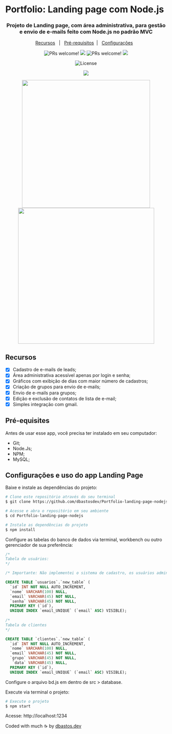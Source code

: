 
# Portfolio: Landing page com Node.js

<h3 align="center">
  Projeto de Landing page, com área administrativa, para gestão e envio de e-mails feito com Node.js no padrão MVC
</h3>

<p align="center">
  <a href="#Resources">Recursos</a>&nbsp;&nbsp;&nbsp;|&nbsp;&nbsp;
  <a href="#Requisites">Pré-requisitos</a>&nbsp;&nbsp;|&nbsp;&nbsp;
  <a href="#Run">Configurações</a>&nbsp;&nbsp;&nbsp;
</p>

<p align="center">
 <img src="https://img.shields.io/badge/Node.js-339933?style=for-the-badge&logo=nodedotjs&logoColor=white" alt="PRs welcome!" />
 <img src="https://img.shields.io/badge/express.js-%23404d59.svg?style=for-the-badge&logo=express&logoColor=%2361DAFB" />
 <img src="https://img.shields.io/badge/JavaScript-323330?style=for-the-badge&logo=javascript&logoColor=F7DF1E" alt="PRs welcome!" />
 <img src="https://img.shields.io/badge/bootstrap-%23563D7C.svg?style=for-the-badge&logo=bootstrap&logoColor=white" />
</p>

<p align="center">
 <img alt="License" src="https://img.shields.io/static/v1?label=license&message=MIT&color=49AA26&labelColor=000000">
</p>

<p align="center">
 <img src="https://github.com/dbastosdev/Portfolio-landing-page-nodejs/blob/main/landing-page.gif" />
</p>


<p align="center">
  <img src="https://github.com/dbastosdev/Portfolio-landing-page-nodejs/blob/main/landing.png" width="400"/>
 <img src="https://github.com/dbastosdev/Portfolio-landing-page-nodejs/blob/main/landing-grafico.png" width="425"/>
</p>

<a id="Resources"></a>
## Recursos

- [x] Cadastro de e-mails de leads;
- [x] Área administrativa acessível apenas por login e senha;
- [x] Gráficos com exibição de dias com maior número de cadastros;
- [x] Criação de grupos para envio de e-mails;
- [x] Envio de e-mails para grupos;
- [x] Edição e exclusão de contatos de lista de e-mail;
- [x] Simples integração com gmail.

<a id="Requisites"></a>
## Pré-equisites

Antes de usar esse app, você precisa ter instalado em seu computador:

- Git;
- Node.Js;
- NPM;
- MySQL; 

<a id="Run"></a>
## Configurações e uso do app Landing Page

Baixe e instale as dependências do projeto: 

```bash
# Clone este repositório através do seu terminal
$ git clone https://github.com/dbastosdev/Portfolio-landing-page-nodejs.git

# Acesse e abra o repositório em seu ambiente
$ cd Portfolio-landing-page-nodejs

# Instale as dependências do projeto
$ npm install
```
Configure as tabelas do banco de dados via terminal, workbench ou outro gerenciador de sua preferência: 

```sql
/* 
Tabela de usuários: 
*/

/* Importante: Não implementei o sistema de cadastro, os usuários administradores do sistema devem ser cadastrados diretamente no banco de dados da aplicação. */

CREATE TABLE `usuarios`.`new_table` (
  `id` INT NOT NULL AUTO_INCREMENT,
  `nome` VARCHAR(100) NULL,
  `email` VARCHAR(45) NOT NULL,
  `senha` VARCHAR(45) NOT NULL,
  PRIMARY KEY (`id`),
  UNIQUE INDEX `email_UNIQUE` (`email` ASC) VISIBLE);
  
/* 
Tabela de clientes
*/

CREATE TABLE `clientes`.`new_table` (
  `id` INT NOT NULL AUTO_INCREMENT,
  `nome` VARCHAR(100) NULL,
  `email` VARCHAR(45) NOT NULL,
  `grupo` VARCHAR(45) NOT NULL,
   `data` VARCHAR(45) NULL,
  PRIMARY KEY (`id`),
  UNIQUE INDEX `email_UNIQUE` (`email` ASC) VISIBLE);

```
Configure o arquivo bd.js em dentro de src > database. 

Execute via terminal o projeto: 

```bash
# Execute o projeto
$ npm start
```
Acesse: http://localhost:1234 

Coded with much ☕ by <a href="https://github.com/dbastosdev">dbastos.dev</a> 
